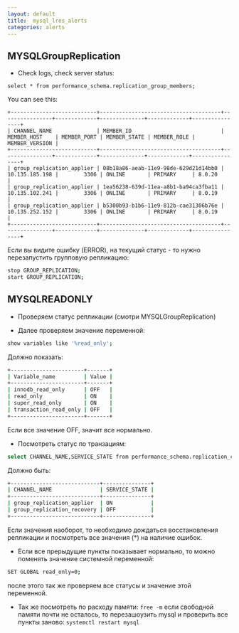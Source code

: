 ```yaml
---
layout: default
title:  mysql_lres_alerts
categories: alerts
---
```




## MYSQLGroupReplication
- Check logs, check server status:
```shell
select * from performance_schema.replication_group_members;
```
You can see this: 
```shell
+---------------------------+--------------------------------------+----------------+-------------+--------------+-------------+----------------+
| CHANNEL_NAME              | MEMBER_ID                            | MEMBER_HOST    | MEMBER_PORT | MEMBER_STATE | MEMBER_ROLE | MEMBER_VERSION |
+---------------------------+--------------------------------------+----------------+-------------+--------------+-------------+----------------+
| group_replication_applier | 08b18a86-aeab-11e9-98de-629d21d14bb0 | 10.135.185.198 |        3306 | ONLINE       | PRIMARY     | 8.0.20         |
| group_replication_applier | 1ea56238-639d-11ea-a8b1-ba94ca3fba11 | 10.135.102.241 |        3306 | ONLINE       | PRIMARY     | 8.0.19         |
| group_replication_applier | b5300b93-b1b6-11e9-812b-cae31306b76e | 10.135.252.152 |        3306 | ONLINE       | PRIMARY     | 8.0.19         |
+---------------------------+--------------------------------------+----------------+-------------+--------------+-------------+----------------+
```
Если вы видите ошибку (ERROR), на текущий статус - то нужно перезапустить групповую репликацию:
```bash
stop GROUP_REPLICATION;
start GROUP_REPLICATION;
```

## MYSQLREADONLY
- Проверяем статус репликации (смотри MYSQLGroupReplication)

- Далее проверяем значение переменной:
```bash
show variables like '%read_only';
```
Должно показать:
```bash
+-----------------------+-------+
| Variable_name         | Value |
+-----------------------+-------+
| innodb_read_only      | OFF   |
| read_only             | ON    |
| super_read_only       | ON    |
| transaction_read_only | OFF   |
+-----------------------+-------+
```
Если все значение OFF, значит все нормально.

- Посмотреть статус по транзациям:
```bash
select CHANNEL_NAME,SERVICE_STATE from performance_schema.replication_connection_status;
```
Должно быть:
```bash
+----------------------------+---------------+
| CHANNEL_NAME               | SERVICE_STATE |
+----------------------------+---------------+
| group_replication_applier  | ON            |
| group_replication_recovery | OFF           |
+----------------------------+---------------+
```
Если значения наоборот, то необходимо дождаться восстановления репликации и посмотреть все значения (*) на наличие ошибок.

- Если все прерыдущие пункты показывает нормально, то можно поменять значение системной переменной:
```bash
SET GLOBAL read_only=0;
```
после этого так же проверяем все статусы и значение этой переменной. 

- Так же посмотреть по расходу памяти:
```free -m```
если свободной памяти почти не осталось, то перезашоузить mysql и проверить все пункты заново:
```systemctl restart mysql```
